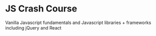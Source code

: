 # JS Crash Course

Vanilla Javascript fundamentals and Javascript libraries + frameworks including jQuery and React
